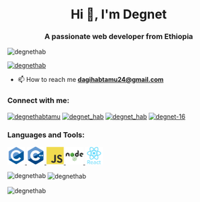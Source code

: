 <h1 align="center">Hi 👋, I'm Degnet</h1>
<h3 align="center">A passionate web developer from Ethiopia</h3>

<p align="left"> <img src="https://komarev.com/ghpvc/?username=degnethab&label=Profile%20views&color=0e75b6&style=flat" alt="degnethab" /> </p>

<p align="left"> <a href="https://github.com/ryo-ma/github-profile-trophy"><img src="https://github-profile-trophy.vercel.app/?username=degnethab" alt="degnethab" /></a> </p>

- 📫 How to reach me **dagihabtamu24@gmail.com**

<h3 align="left">Connect with me:</h3>
<p align="left">
<a href="https://linkedin.com/in/degnet-habtamu-b108b833b" target="blank"><img align="center" src="https://raw.githubusercontent.com/rahuldkjain/github-profile-readme-generator/master/src/images/icons/Social/linked-in-alt.svg" alt="degnethabtamu" height="30" width="40" /></a>
<a href="https://instagram.com/degnet_hab" target="blank"><img align="center" src="https://raw.githubusercontent.com/rahuldkjain/github-profile-readme-generator/master/src/images/icons/Social/instagram.svg" alt="degnet_hab" height="30" width="40" /></a>
<a href="https://tiktok.com/@degnet_habtamu" target="blank"><img align="center" src="https://raw.githubusercontent.com/rahuldkjain/github-profile-readme-generator/master/src/images/icons/Social/tiktok.svg" alt="degnet_hab" height="30" width="40" /></a>
<a href="https://www.youtube.com/@Degnet-16" target="blank"><img align="center" src="https://raw.githubusercontent.com/rahuldkjain/github-profile-readme-generator/master/src/images/icons/Social/youtube.svg" alt="degnet-16" height="30" width="40" /></a>
</p>

<h3 align="left">Languages and Tools:</h3>
<p align="left"> <a href="https://www.cprogramming.com/" target="_blank" rel="noreferrer"> <img src="https://raw.githubusercontent.com/devicons/devicon/master/icons/c/c-original.svg" alt="c" width="40" height="40"/> </a> <a href="https://www.w3schools.com/cpp/" target="_blank" rel="noreferrer"> <img src="https://raw.githubusercontent.com/devicons/devicon/master/icons/cplusplus/cplusplus-original.svg" alt="cplusplus" width="40" height="40"/> </a> <a href="https://developer.mozilla.org/en-US/docs/Web/JavaScript" target="_blank" rel="noreferrer"> <img src="https://raw.githubusercontent.com/devicons/devicon/master/icons/javascript/javascript-original.svg" alt="javascript" width="40" height="40"/> </a> <a href="https://nodejs.org" target="_blank" rel="noreferrer"> <img src="https://raw.githubusercontent.com/devicons/devicon/master/icons/nodejs/nodejs-original-wordmark.svg" alt="nodejs" width="40" height="40"/> </a> <a href="https://reactjs.org/" target="_blank" rel="noreferrer"> <img src="https://raw.githubusercontent.com/devicons/devicon/master/icons/react/react-original-wordmark.svg" alt="react" width="40" height="40"/> </a> </p>

<p><img align="left" src="https://github-readme-stats.vercel.app/api/top-langs?username=degnethab&show_icons=true&locale=en&layout=compact" alt="degnethab" /></p>

<p>&nbsp;<img align="center" src="https://github-readme-stats.vercel.app/api?username=degnethab&show_icons=true&locale=en" alt="degnethab" /></p>

<p><img align="center" src="https://github-readme-streak-stats.herokuapp.com/?user=degnethab&" alt="degnethab" /></p>
